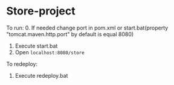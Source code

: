 # Store-project

To run:
0. If needed change port in pom.xml or start.bat(property "tomcat.maven.http.port" by default is equal 8080)
1. Execute start.bat
2. Open `localhost:8080/store`

To redeploy:
1. Execute redeploy.bat

